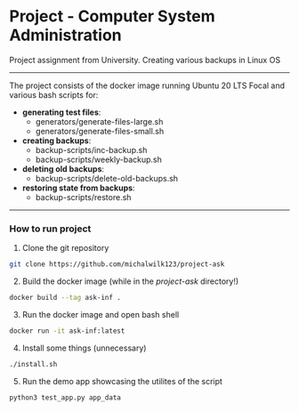 # Project - Computer System Administration
Project assignment from University. Creating various backups in Linux OS

---

The project consists of the docker image running Ubuntu 20 LTS Focal and
various bash scripts for:

- **generating test files**:
  - generators/generate-files-large.sh
  - generators/generate-files-small.sh
- **creating backups**:
  - backup-scripts/inc-backup.sh
  - backup-scripts/weekly-backup.sh
- **deleting old backups**:
  - backup-scripts/delete-old-backups.sh
- **restoring state from backups**:
  - backup-scripts/restore.sh

---

### How to run project

1. Clone the git repository
```bash
git clone https://github.com/michalwilk123/project-ask
```

2. Build the docker image (while in the _project-ask_ directory!)
```bash
docker build --tag ask-inf .
```

3. Run the docker image and open bash shell 
```bash
docker run -it ask-inf:latest
```

4. Install some things (unnecessary)
```bash
./install.sh
```

5. Run the demo app showcasing the utilites of the script
```bash
python3 test_app.py app_data
```
